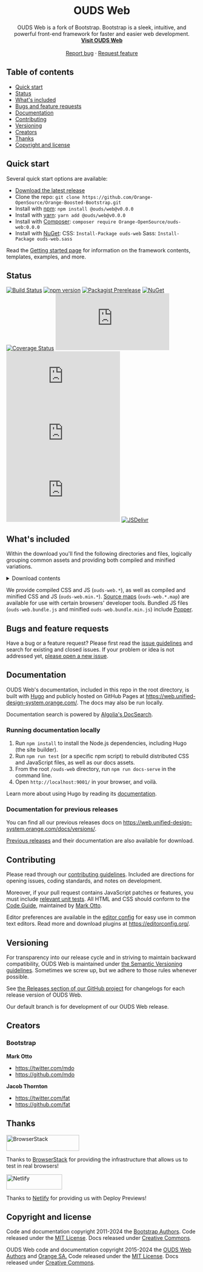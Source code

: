 <h1 align="center">OUDS Web</h1>

<p align="center">
  OUDS Web is a fork of Bootstrap. Bootstrap is a sleek, intuitive, and powerful front-end framework for faster and easier web development.
  <br>
  <a href="https://web.unified-design-system.orange.com"><strong>Visit OUDS Web</strong></a>
  <br>
  <br>
  <a href="https://github.com/Orange-OpenSource/Orange-Boosted-Bootstrap/issues/new?assignees=-&labels=bug&template=bug_report.yml">Report bug</a>
  ·
  <a href="https://github.com/Orange-OpenSource/Orange-Boosted-Bootstrap/issues/new?assignees=&labels=feature&template=feature_request.yml">Request feature</a>
</p>


## Table of contents

- [Quick start](#quick-start)
- [Status](#status)
- [What's included](#whats-included)
- [Bugs and feature requests](#bugs-and-feature-requests)
- [Documentation](#documentation)
- [Contributing](#contributing)
- [Versioning](#versioning)
- [Creators](#creators)
- [Thanks](#thanks)
- [Copyright and license](#copyright-and-license)


## Quick start

Several quick start options are available:

- [Download the latest release](https://github.com/Orange-OpenSource/Orange-Boosted-Bootstrap/archive/v0.0.0-ouds.zip)
- Clone the repo: `git clone https://github.com/Orange-OpenSource/Orange-Boosted-Bootstrap.git`
- Install with [npm](https://www.npmjs.com/): `npm install @ouds/web@v0.0.0`
- Install with [yarn](https://yarnpkg.com/): `yarn add @ouds/web@v0.0.0`
- Install with [Composer](https://getcomposer.org/): `composer require Orange-OpenSource/ouds-web:0.0.0`
- Install with [NuGet](https://www.nuget.org/): CSS: `Install-Package ouds-web` Sass: `Install-Package ouds-web.sass`

Read the [Getting started page](https://web.unified-design-system.orange.com/docs/getting-started/introduction/) for information on the framework contents, templates, examples, and more.


## Status

[![Build Status](https://img.shields.io/github/actions/workflow/status/Orange-OpenSource/Orange-Boosted-Bootstrap/js.yml?branch=ouds/main&label=JS%20Tests&logo=github)](https://github.com/Orange-OpenSource/Orange-Boosted-Bootstrap/actions/workflows/js.yml?query=workflow%3AJS+branch%3Aouds%2Fmain)
[![npm version](https://img.shields.io/npm/v/ouds-web?logo=npm&logoColor=fff)](https://www.npmjs.com/package/ouds-web)
[![Packagist Prerelease](https://img.shields.io/packagist/v/Orange-Opensource/Orange-Boosted-Bootstrap.svg?include_prereleases&logo=packagist&logoColor=fff)](https://packagist.org/packages/Orange-OpenSource/Orange-Boosted-Bootstrap)
[![NuGet](https://img.shields.io/nuget/vpre/ouds-web?logo=nuget&logoColor=fff)](https://www.nuget.org/packages/ouds-web/absoluteLatest)
[![Coverage Status](https://img.shields.io/coveralls/github/Orange-OpenSource/Orange-Boosted-Bootstrap/ouds/main?logo=coveralls&logoColor=fff)](https://coveralls.io/github/Orange-OpenSource/Orange-Boosted-Bootstrap?branch=ouds/main)
[![CSS gzip size](https://img.badgesize.io/Orange-OpenSource/Orange-Boosted-Bootstrap/ouds/main/dist/css/ouds-web.min.css?compression=gzip&label=CSS%20gzip%20size)](https://github.com/Orange-OpenSource/Orange-Boosted-Bootstrap/blob/ouds/main/dist/css/ouds-web.min.css)
[![CSS Brotli size](https://img.badgesize.io/Orange-OpenSource/Orange-Boosted-Bootstrap/ouds/main/dist/css/ouds-web.min.css?compression=brotli&label=CSS%20Brotli%20size)](https://github.com/Orange-OpenSource/Orange-Boosted-Bootstrap/blob/ouds/main/dist/css/ouds-web.min.css)
[![JS gzip size](https://img.badgesize.io/Orange-OpenSource/Orange-Boosted-Bootstrap/ouds/main/dist/js/ouds-web.min.js?compression=gzip&label=JS%20gzip%20size)](https://github.com/Orange-OpenSource/Orange-Boosted-Bootstrap/blob/ouds/main/dist/js/ouds-web.min.js)
[![JS Brotli size](https://img.badgesize.io/Orange-OpenSource/Orange-Boosted-Bootstrap/ouds/main/dist/js/ouds-web.min.js?compression=brotli&label=JS%20Brotli%20size)](https://github.com/Orange-OpenSource/Orange-Boosted-Bootstrap/blob/ouds/main/dist/js/ouds-web.min.js)
[![JSDelivr](https://data.jsdelivr.com/v1/package/npm/@ouds/web/badge)](https://www.jsdelivr.com/package/npm/@ouds/web)

## What's included

Within the download you'll find the following directories and files, logically grouping common assets and providing both compiled and minified variations.

<details>
  <summary>Download contents</summary>

  ```text
  ouds-web/
  ├── css/
  │   ├── ouds-web-grid.css
  │   ├── ouds-web-grid.css.map
  │   ├── ouds-web-grid.min.css
  │   ├── ouds-web-grid.min.css.map
  │   ├── ouds-web-grid.rtl.css
  │   ├── ouds-web-grid.rtl.css.map
  │   ├── ouds-web-grid.rtl.min.css
  │   ├── ouds-web-grid.rtl.min.css.map
  │   ├── ouds-web-reboot.css
  │   ├── ouds-web-reboot.css.map
  │   ├── ouds-web-reboot.min.css
  │   ├── ouds-web-reboot.min.css.map
  │   ├── ouds-web-reboot.rtl.css
  │   ├── ouds-web-reboot.rtl.css.map
  │   ├── ouds-web-reboot.rtl.min.css
  │   ├── ouds-web-reboot.rtl.min.css.map
  │   ├── ouds-web-utilities.css
  │   ├── ouds-web-utilities.css.map
  │   ├── ouds-web-utilities.min.css
  │   ├── ouds-web-utilities.min.css.map
  │   ├── ouds-web-utilities.rtl.css
  │   ├── ouds-web-utilities.rtl.css.map
  │   ├── ouds-web-utilities.rtl.min.css
  │   ├── ouds-web-utilities.rtl.min.css.map
  │   ├── ouds-web.css
  │   ├── ouds-web.css.map
  │   ├── ouds-web.min.css
  │   ├── ouds-web.min.css.map
  │   ├── ouds-web.rtl.css
  │   ├── ouds-web.rtl.css.map
  │   ├── ouds-web.rtl.min.css
  │   └── ouds-web.rtl.min.css.map
  └── js/
      ├── ouds-web.bundle.js
      ├── ouds-web.bundle.js.map
      ├── ouds-web.bundle.min.js
      ├── ouds-web.bundle.min.js.map
      ├── ouds-web.esm.js
      ├── ouds-web.esm.js.map
      ├── ouds-web.esm.min.js
      ├── ouds-web.esm.min.js.map
      ├── ouds-web.js
      ├── ouds-web.js.map
      ├── ouds-web.min.js
      └── ouds-web.min.js.map
  ```
</details>

We provide compiled CSS and JS (`ouds-web.*`), as well as compiled and minified CSS and JS (`ouds-web.min.*`). [Source maps](https://web.dev/articles/source-maps) (`ouds-web.*.map`) are available for use with certain browsers' developer tools. Bundled JS files (`ouds-web.bundle.js` and minified `ouds-web.bundle.min.js`) include [Popper](https://popper.js.org/docs/v2/).


## Bugs and feature requests

Have a bug or a feature request? Please first read the [issue guidelines](https://github.com/Orange-OpenSource/Orange-Boosted-Bootstrap/blob/ouds/main/.github/CONTRIBUTING.md#using-the-issue-tracker) and search for existing and closed issues. If your problem or idea is not addressed yet, [please open a new issue](https://github.com/Orange-OpenSource/Orange-Boosted-Bootstrap/issues/new/choose).


## Documentation

OUDS Web's documentation, included in this repo in the root directory, is built with [Hugo](https://gohugo.io/) and publicly hosted on GitHub Pages at <https://web.unified-design-system.orange.com/>. The docs may also be run locally.

Documentation search is powered by [Algolia's DocSearch](https://docsearch.algolia.com/).

### Running documentation locally

1. Run `npm install` to install the Node.js dependencies, including Hugo (the site builder).
2. Run `npm run test` (or a specific npm script) to rebuild distributed CSS and JavaScript files, as well as our docs assets.
3. From the root `/ouds-web` directory, run `npm run docs-serve` in the command line.
4. Open `http://localhost:9001/` in your browser, and voilà.

Learn more about using Hugo by reading its [documentation](https://gohugo.io/documentation/).

### Documentation for previous releases

You can find all our previous releases docs on <https://web.unified-design-system.orange.com/docs/versions/>.

[Previous releases](https://github.com/Orange-OpenSource/Orange-Boosted-Bootstrap/releases) and their documentation are also available for download.


## Contributing

Please read through our [contributing guidelines](https://github.com/Orange-OpenSource/Orange-Boosted-Bootstrap/blob/ouds/main/.github/CONTRIBUTING.md). Included are directions for opening issues, coding standards, and notes on development.

Moreover, if your pull request contains JavaScript patches or features, you must include [relevant unit tests](https://github.com/Orange-OpenSource/Orange-Boosted-Bootstrap/tree/ouds/main/js/tests). All HTML and CSS should conform to the [Code Guide](https://github.com/mdo/code-guide), maintained by [Mark Otto](https://github.com/mdo).

Editor preferences are available in the [editor config](https://github.com/Orange-OpenSource/Orange-Boosted-Bootstrap/blob/ouds/main/.editorconfig) for easy use in common text editors. Read more and download plugins at <https://editorconfig.org/>.


## Versioning

For transparency into our release cycle and in striving to maintain backward compatibility, OUDS Web is maintained under [the Semantic Versioning guidelines](https://semver.org/). Sometimes we screw up, but we adhere to those rules whenever possible.

See [the Releases section of our GitHub project](https://github.com/Orange-OpenSource/Orange-Boosted-Bootstrap/releases) for changelogs for each release version of OUDS Web.

Our default branch is for development of our OUDS Web release.


## Creators

### Bootstrap

**Mark Otto**

- <https://twitter.com/mdo>
- <https://github.com/mdo>

**Jacob Thornton**

- <https://twitter.com/fat>
- <https://github.com/fat>

## Thanks

<a href="https://www.browserstack.com/">
  <img src="https://live.browserstack.com/images/opensource/browserstack-logo.svg" alt="BrowserStack" width="192" height="42">
</a>

Thanks to [BrowserStack](https://www.browserstack.com/) for providing the infrastructure that allows us to test in real browsers!

<a href="https://www.netlify.com/">
  <img src="https://www.netlify.com/v3/img/components/full-logo-light.svg" alt="Netlify" width="147" height="40">
</a>

Thanks to [Netlify](https://www.netlify.com/) for providing us with Deploy Previews!

## Copyright and license

Code and documentation copyright 2011-2024 the [Bootstrap Authors](https://github.com/twbs/bootstrap/graphs/contributors). Code released under the [MIT License](https://github.com/twbs/bootstrap/blob/main/LICENSE). Docs released under [Creative Commons](https://creativecommons.org/licenses/by/3.0/).

OUDS Web code and documentation copyright 2015-2024 the [OUDS Web Authors](https://github.com/Orange-OpenSource/Orange-Boosted-Bootstrap/graphs/contributors) and [Orange SA.](https://orange.com) Code released under the [MIT License](https://github.com/Orange-OpenSource/Orange-Boosted-Bootstrap/blob/ouds/main/LICENSE). Docs released under [Creative Commons](https://creativecommons.org/licenses/by/3.0/).

